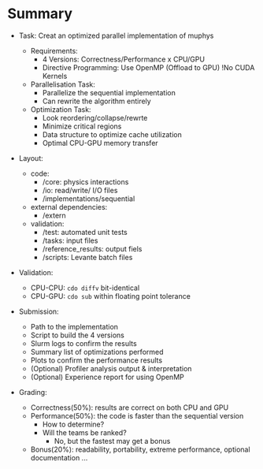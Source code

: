 # Summary 

- Task: Creat an optimized parallel implementation of muphys
    - Requirements:
        - 4 Versions: Correctness/Performance x CPU/GPU
        - Directive Programming: Use OpenMP (Offload to GPU) !No CUDA Kernels            
    - Parallelisation Task:
        - Parallelize the sequential implementation
        - Can rewrite the algorithm entirely
    - Optimization Task:
        - Look reordering/collapse/rewrte
        - Minimize critical regions
        - Data structure to optimize cache utilization
        - Optimal CPU-GPU memory transfer

- Layout:
    - code: 
        - /core: physics interactions
        - /io: read/write/ I/O files
        - /implementations/sequential
    - external dependencies:
        - /extern
    - validation:
        - /test: automated unit tests
        - /tasks: input files
        - /reference_results: output fiels
        - /scripts: Levante batch files

- Validation:
    - CPU-CPU: `cdo diffv` bit-identical
    - CPU-GPU: `cdo sub` within floating point tolerance

- Submission:
    - Path to the implementation
    - Script to build the 4 versions
    - Slurm logs to confirm the results
    - Summary list of optimizations performed
    - Plots to confirm the performance results
    - (Optional) Profiler analysis output & interpretation
    - (Optional) Experience report for using OpenMP

- Grading:
    - Correctness(50%): results are correct on both CPU and GPU 
    - Performance(50%): the code is faster than the sequential version
        - How to determine? 
        - Will the teams be ranked?
            - No, but the fastest may get a bonus
    - Bonus(20%): readability, portability, extreme performance, optional documentation ...        